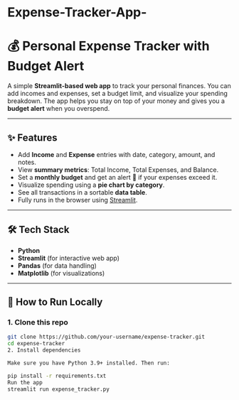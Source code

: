 # Expense-Tracker-App-
# 💰 Personal Expense Tracker with Budget Alert  

A simple **Streamlit-based web app** to track your personal finances. You can add incomes and expenses, set a budget limit, and visualize your spending breakdown. The app helps you stay on top of your money and gives you a **budget alert** when you overspend.  

---

## ✨ Features  
- Add **Income** and **Expense** entries with date, category, amount, and notes.  
- View **summary metrics**: Total Income, Total Expenses, and Balance.  
- Set a **monthly budget** and get an alert 🚨 if your expenses exceed it.  
- Visualize spending using a **pie chart by category**.  
- See all transactions in a sortable **data table**.  
- Fully runs in the browser using [Streamlit](https://streamlit.io).  

---

## 🛠️ Tech Stack  
- **Python**  
- **Streamlit** (for interactive web app)  
- **Pandas** (for data handling)  
- **Matplotlib** (for visualizations)  

---

## 🚀 How to Run Locally  

### 1. Clone this repo  
```bash
git clone https://github.com/your-username/expense-tracker.git
cd expense-tracker
2. Install dependencies

Make sure you have Python 3.9+ installed. Then run:

pip install -r requirements.txt
Run the app
streamlit run expense_tracker.py
